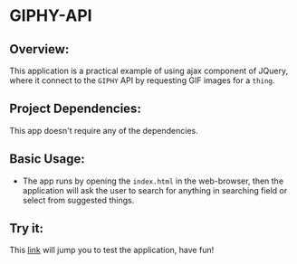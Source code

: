 # GIPHY-API

## Overview:
This application is a practical example of using ajax component of JQuery, where it connect to the `GIPHY` API by requesting GIF images for a `thing`.

## Project Dependencies:
This app doesn't require any of the dependencies.


## Basic Usage:
* The app runs by opening the `index.html` in the web-browser, then the application will ask the user to search for anything in searching field or select from suggested things.

## Try it:
This [link](https://ibsafi.github.io/GIPHY-API/) will jump you to test the application, have fun!